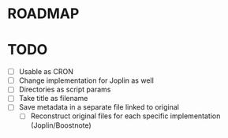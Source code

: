 # ROADMAP

# TODO
- [ ] Usable as CRON
- [ ] Change implementation for Joplin as well
- [ ] Directories as script params
- [ ] Take title as filename
- [ ] Save metadata in a separate file linked to original
  - [ ] Reconstruct original files for each specific implementation (Joplin/Boostnote)